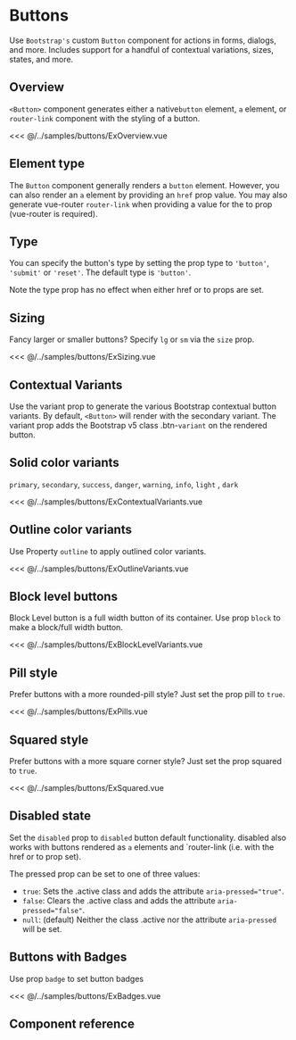 # Buttons
Use `Bootstrap's` custom `Button` component for actions in forms, dialogs, and more.
Includes support for a handful of contextual variations, sizes, states, and more.

## Overview

`<Button>` component generates either a native`button` element, `a` element,
or `router-link` component with the styling of a button.

<<< @/../samples/buttons/ExOverview.vue

<Sample><ExOverview/></Sample>

##  Element type

The `Button` component generally renders a `button` element. However, you can also render an `a`
element by providing an `href` prop value. You may also generate vue-router
`router-link` when providing a value for the to prop (vue-router is required).

## Type

You can specify the button's type by setting the prop type to `'button'`,
`'submit'` or `'reset'`.
The default type is <code>'button'</code>.

Note the type prop has no effect when either href or to props are set.


## Sizing

Fancy larger or smaller buttons? Specify `lg` or `sm` via the `size` prop.

<<< @/../samples/buttons/ExSizing.vue

<Sample><ExSizing/></Sample>

## Contextual Variants

Use the variant prop to generate the various Bootstrap contextual button variants.
By default, <code>&lt;Button&gt;</code> will render with the secondary variant.
The variant prop adds the Bootstrap v5 class .btn-<code>variant</code> on the rendered button.

## Solid color variants

`primary`, `secondary`, `success`, `danger`, `warning`, `info`, `light` , `dark`

<<< @/../samples/buttons/ExContextualVariants.vue

<Sample><ExContextualVariants/></Sample>

##  Outline color variants

Use Property `outline` to apply outlined color variants.

<<< @/../samples/buttons/ExOutlineVariants.vue

<Sample><ExOutlineVariants/></Sample>

##  Block level buttons

Block Level button is a full width button of its container. Use prop `block` to make a block/full width button.

<<< @/../samples/buttons/ExBlockLevelVariants.vue

<Sample><ExBlockLevelVariants/></Sample>

##  Pill style

Prefer buttons with a more rounded-pill style? Just set the prop pill to `true`.

<<< @/../samples/buttons/ExPills.vue

<Sample><ExPills/></Sample>

##  Squared style

Prefer buttons with a more square corner style? Just set the prop squared to `true`.

<<< @/../samples/buttons/ExSquared.vue

<Sample><ExSquared/></Sample>

##  Disabled state

Set the `disabled` prop to `disabled` button default functionality. disabled also works with
buttons rendered as `a` elements and `router-link (i.e. with the href or to prop set).

The pressed prop can be set to one of three values:

- <code>true</code>: Sets the .active class and adds the attribute <code>aria-pressed="true"</code>.
- <code>false</code>: Clears the .active class and adds the attribute <code>aria-pressed="false"</code>.
- <code>null</code>: (default) Neither the class .active nor the attribute <code>aria-pressed</code> will be
  set.

##  Buttons with Badges

Use prop `badge` to set button badges

<<< @/../samples/buttons/ExBadges.vue

<Sample><ExBadges/></Sample>

##  Component reference

[//]: # (<ComponentReference/>)


<script lang="ts" setup>

// import ExBadges from "../../../samples/buttons/ExBadges.vue";

// import ExBlockLevelVariants from "../../../samples/buttons/ExBlockLevelVariants.vue";
//
// import ExContextualVariants from "../../../samples/buttons/ExContextualVariants.vue";
//
// import ExOutlineVariants from "../../../samples/buttons/ExOutlineVariants.vue";
//
// import ExOverview from "../../../samples/buttons/ExOverview.vue";
//
// import ExPills from "../../../samples/buttons/ExPills.vue";
//
// import ExSizing from "../../../samples/buttons/ExSizing.vue";
//
// import ExSquared from "../../../samples/buttons/ExSquared.vue";
//
// import ComponentReference from "../../../samples/buttons/ComponentReference.vue";

</script>


<style>

.child-m-2  button {

    margin: 2px !important;

}

</style>